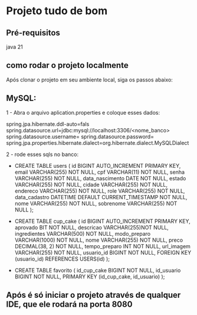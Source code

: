 # Projeto tudo de bom

## Pré-requisitos
java 21

## como rodar o projeto localmente

Após clonar o projeto em seu ambiente local, siga os passos abaixo:

## MySQL:

1 - Abra o arquivo aplication.properties e coloque esses dados:

spring.jpa.hibernate.ddl-auto=fals
spring.datasource.url=jdbc:mysql://localhost:3306/<nome_banco>
spring.datasource.username=<usuario>
spring.datasource.password=<senha>
spring.jpa.properties.hibernate.dialect=org.hibernate.dialect.MySQLDialect

2 - rode esses sqls no banco:

- CREATE TABLE users (
id BIGINT AUTO_INCREMENT PRIMARY KEY,
email VARCHAR(255) NOT NULL,
cpf VARCHAR(11) NOT NULL,
senha VARCHAR(255) NOT NULL,
data_nascimento DATE NOT NULL,
estado VARCHAR(255) NOT NULL,
cidade VARCHAR(255) NOT NULL,
endereco VARCHAR(255) NOT NULL,
role VARCHAR(255) NOT NULL,
data_cadastro DATETIME DEFAULT CURRENT_TIMESTAMP NOT NULL,
nome VARCHAR(255) NOT NULL,
sobrenome VARCHAR(255) NOT NULL
);


- CREATE TABLE cup_cake (
id BIGINT AUTO_INCREMENT PRIMARY KEY,
aprovado BIT NOT NULL,
descricao VARCHAR(255)NOT NULL,
ingredientes VARCHAR(500) NOT NULL,
modo_preparo VARCHAR(1000) NOT NULL,
nome VARCHAR(255) NOT NULL,
preco DECIMAL(38, 2) NOT NULL,
tempo_preparo INT NOT NULL,
url_imagem VARCHAR(255) NOT NULL,
usuario_id BIGINT NOT NULL,
FOREIGN KEY (usuario_id) REFERENCES USERS(id)
);


- CREATE TABLE favorito (
id_cup_cake BIGINT NOT NULL,
id_usuario BIGINT NOT NULL,
PRIMARY KEY (id_cup_cake, id_usuario)
);

## Após é só iniciar o projeto através de qualquer IDE, que ele rodará na porta 8080